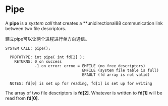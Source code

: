 # Pipe
A **pipe** is a *system call* that creates a **unidirectional88 communication link between two file descriptors.

建立pipe可以让两个进程进行单方向通信。


```
SYSTEM CALL: pipe();                                                          

  PROTOTYPE: int pipe( int fd[2] );                                             
    RETURNS: 0 on success                                                       
             -1 on error: errno = EMFILE (no free descriptors)                  
                                  EMFILE (system file table is full)            
                                  EFAULT (fd array is not valid)                

  NOTES: fd[0] is set up for reading, fd[1] is set up for writing
```


The array of two file descriptors is **fd[2]**. Whatever is written to **fd[1]** will be read from **fd[0]**.

